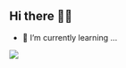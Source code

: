 ## Hi there 👋🤓

- 🌱 I’m currently learning ...

<p align="left">
  <img src="https://api.boot.dev/v1/users/public/feffbd72-4fd4-4902-9419-543df401e24b/thumbnail" >
</p>

<!--
**rasmusskriver/rasmusskriver** is a ✨ _special_ ✨ repository because its `README.md` (this file) appears on your GitHub profile.

Here are some ideas to get you started:

- 🔭 I’m currently working on ...
- 🌱 I’m currently learning ...
- 👯 I’m looking to collaborate on ...
- 🤔 I’m looking for help with ...
- 💬 Ask me about ...
- 📫 How to reach me: ...
- 😄 Pronouns: ...
- ⚡ Fun fact: ...
-->
